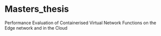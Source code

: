 # Masters_thesis
Performance Evaluation of Containerised Virtual Network Functions on the Edge network and in the Cloud
